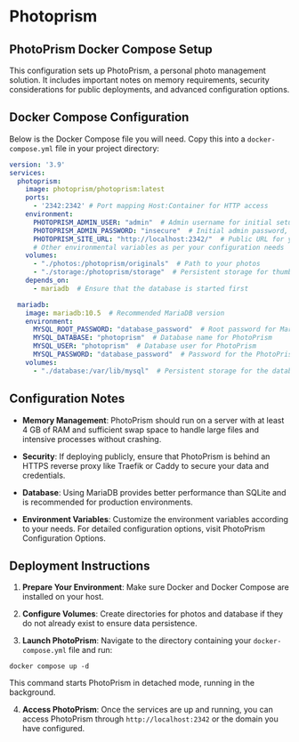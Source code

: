 # Photoprism

## PhotoPrism Docker Compose Setup

This configuration sets up PhotoPrism, a personal photo management solution. It includes important notes on memory requirements, security considerations for public deployments, and advanced configuration options.

## Docker Compose Configuration

Below is the Docker Compose file you will need. Copy this into a <code>docker-compose.yml</code> file in your project directory:

```yaml
version: '3.9'
services:
  photoprism:
    image: photoprism/photoprism:latest
    ports:
      - '2342:2342' # Port mapping Host:Container for HTTP access
    environment:
      PHOTOPRISM_ADMIN_USER: "admin"  # Admin username for initial setup
      PHOTOPRISM_ADMIN_PASSWORD: "insecure"  # Initial admin password, change this!
      PHOTOPRISM_SITE_URL: "http://localhost:2342/"  # Public URL for your instance
      # Other environmental variables as per your configuration needs
    volumes:
      - "./photos:/photoprism/originals"  # Path to your photos
      - "./storage:/photoprism/storage"  # Persistent storage for thumbnails, database
    depends_on:
      - mariadb  # Ensure that the database is started first

  mariadb:
    image: mariadb:10.5  # Recommended MariaDB version
    environment:
      MYSQL_ROOT_PASSWORD: "database_password"  # Root password for MariaDB
      MYSQL_DATABASE: "photoprism"  # Database name for PhotoPrism
      MYSQL_USER: "photoprism"  # Database user for PhotoPrism
      MYSQL_PASSWORD: "database_password"  # Password for the PhotoPrism database user
    volumes:
      - "./database:/var/lib/mysql"  # Persistent storage for the database
```

## Configuration Notes

* **Memory Management**: PhotoPrism should run on a server with at least 4 GB of RAM and sufficient swap space to handle large files and intensive processes without crashing.

* **Security**: If deploying publicly, ensure that PhotoPrism is behind an HTTPS reverse proxy like Traefik or Caddy to secure your data and credentials.

* **Database**: Using MariaDB provides better performance than SQLite and is recommended for production environments.

* **Environment Variables**: Customize the environment variables according to your needs. For detailed configuration options, visit PhotoPrism Configuration Options.

## Deployment Instructions

1. **Prepare Your Environment**: Make sure Docker and Docker Compose are installed on your host.

2. **Configure Volumes**: Create directories for photos and database if they do not already exist to ensure data persistence.

3. **Launch PhotoPrism**: Navigate to the directory containing your <code>docker-compose.yml</code> file and run:

```commandline
docker compose up -d
```

This command starts PhotoPrism in detached mode, running in the background.

4. **Access PhotoPrism**: Once the services are up and running, you can access PhotoPrism through <code>http://localhost:2342</code> or the domain you have configured.